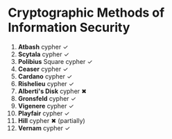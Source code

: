 # Cryptographic Methods of Information Security
1. **Atbash** cypher ✓
2. **Scytala** cypher ✓
3. **Polibius** Square cypher ✓
4. **Ceaser** cypher ✓
5. **Cardano** cypher ✓
6. **Rishelieu** cypher ✓
7. **Alberti's Disk** cypher ✖
8. **Gronsfeld** cypher ✓
9. **Vigenere** cypher ✓
10. **Playfair** cypher ✓
11. **Hill** cypher ✖ (partially)
12. **Vernam** cypher ✓

